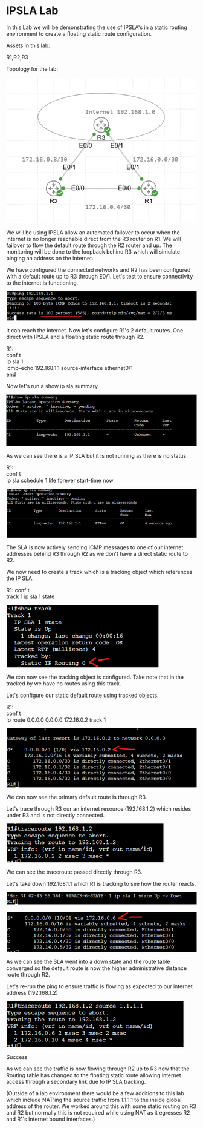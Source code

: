 # IPSLA Lab

In this Lab we will be demonstrating the use of IPSLA's in a static routing environment to create a floating static route configuration.

Assets in this lab:

R1,R2,R3

Topology for the lab:

![Topology](Images/Topology.png)

We will be using IPSLA allow an automated failover to occur when the internet is no longer reachable direct from the R3 router on R1. We will failover to flow the default route through the R2 router and up. The monitoring will be done to the loopback behind R3 which will simulate pinging an address on the internet.

We have configured the connected networks and R2 has been configured with a default route up to R3 through E0/1. Let's test to ensure connectivity to the internet is functioning.

![R2-Ping](Images/R2-Ping.png)

It can reach the internet. Now let's configure R1's 2 default routes. One direct with IPSLA and a floating static route through R2.

R1:  
conf t  
ip sla 1  
icmp-echo 192.168.1.1 source-interface ethernet0/1  
end  

Now let's run a show ip sla summary. 

![R1-SLA-Inactive](Images/R1-SLA-Inactive.png)

As we can see there is a IP SLA but it is not running as there is no status.

R1:   
conf t  
ip sla schedule 1 life forever start-time now  

![R1-SLA-Active](Images/R1-SLA-Active.png)

The SLA is now actively sending ICMP messages to one of our internet addresses behind R3 through R2 as we don't have a direct static route to R2.

We now need to create a track which is a tracking object which references the IP SLA.

R1: 
conf t  
track 1 ip sla 1 state  

![R1-Track](Images/R1-Track.png)

We can now see the tracking object is configured. Take note that in the tracked by we have no routes using this track.

Let's configure our static default route using tracked objects.

R1:  
conf t  
ip route 0.0.0.0 0.0.0.0 172.16.0.2 track 1  

![R1-RT](Images/R1-RT.png)

We can now see the primary default route is through R3.

Let's trace through R3 our an internet resource (192.168.1.2) which resides under R3 and is not directly connected.

![R1-R3-TR](Images/R1-R3-TR.png)

We can see the traceroute passed directly through R3.

Let's take down 192.168.1.1 which R1 is tracking to see how the router reacts.

![SLA-Down](Images/SLA-Down.png)

![RT-Converge](Images/RT-Converge.png)

As we can see the SLA went into a down state and the route table converged so the default route is now the higher administrative distance route through R2.

Let's re-run the ping to ensure traffic is flowing as expected to our internet address (192.168.1.2)

![R1-R2-TR](Images/R1-R2-TR.png)

Success

As we can see the traffic is now flowing through R2 up to R3 now that the Routing table has changed to the floating static route allowing internet access through a secondary link due to IP SLA tracking.

(Outside of a lab environment there would be a few additions to this lab  which include NAT'ing the source traffic from 1.1.1.1 to the inside global address of the router. We worked around this with some static routing on R3 and R2 but normally this is not required while using NAT as it egresses R2 and R1's internet bound interfaces.)